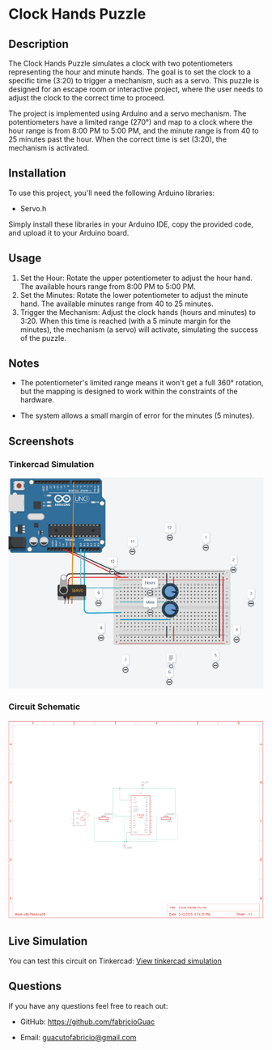 # Clock Hands Puzzle

## Description

The Clock Hands Puzzle simulates a clock with two potentiometers representing the hour and minute hands. The goal is to set the clock to a specific time (3:20) to trigger a mechanism, such as a servo. This puzzle is designed for an escape room or interactive project, where the user needs to adjust the clock to the correct time to proceed.

The project is implemented using Arduino and a servo mechanism. The potentiometers have a limited range (270°) and map to a clock where the hour range is from 8:00 PM to 5:00 PM, and the minute range is from 40 to 25 minutes past the hour. When the correct time is set (3:20), the mechanism is activated.

## Installation

To use this project, you'll need the following Arduino libraries:

* Servo.h

Simply install these libraries in your Arduino IDE, copy the provided code, and upload it to your Arduino board.

## Usage

1. Set the Hour: Rotate the upper potentiometer to adjust the hour hand. The available hours range from 8:00 PM to 5:00 PM.
2. Set the Minutes: Rotate the lower potentiometer to adjust the minute hand. The available minutes range from 40 to 25 minutes.
3. Trigger the Mechanism: Adjust the clock hands (hours and minutes) to 3:20. When this time is reached (with a 5 minute margin for the minutes), the mechanism (a servo) will activate, simulating the success of the puzzle.

## Notes

* The potentiometer's limited range means it won't get a full 360° rotation, but the mapping is designed to work within the constraints of the hardware.

* The system allows a small margin of error for the minutes (5 minutes).

## Screenshots 

### Tinkercad Simulation
![Tinkercad simulation](./clockHandsPuzzle.png)

### Circuit Schematic
![Circuit schematic](./clcokPuzzleCircuit.png)


## Live Simulation

You can test this circuit on Tinkercad:
[View tinkercad simulation](https://www.tinkercad.com/things/aI7hF7A8VmZ-clock-hands-puzzle)

## Questions

If you have any questions feel free to reach out:

* GitHub: https://github.com/fabricioGuac

* Email: guacutofabricio@gmail.com